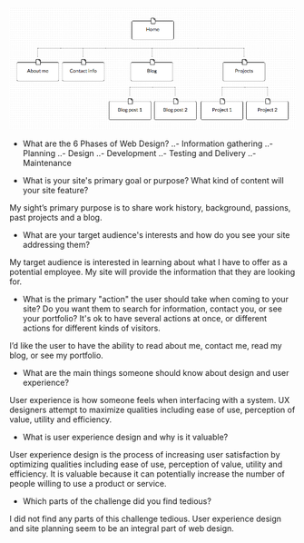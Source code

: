 ![Site Map](imgs/site-map.png)

+ What are the 6 Phases of Web Design?
..- Information gathering
..- Planning
..- Design
..- Development
..- Testing and Delivery
..- Maintenance

+ What is your site's primary goal or purpose? What kind of content will your site feature?

My sight’s primary purpose is to share work history, background, passions, past projects and a blog.

+ What are your target audience's interests and how do you see your site addressing them?

My target audience is interested in learning about what I have to offer as a potential employee. My site will provide the information that they are looking for.

+ What is the primary "action" the user should take when coming to your site? Do you want them to search for information, contact you, or see your portfolio? It's ok to have several actions at once, or different actions for different kinds of visitors.

I’d like the user to have the ability to read about me, contact me, read my blog, or see my portfolio.

+ What are the main things someone should know about design and user experience?

User experience is how someone feels when interfacing with a system. UX designers attempt to maximize qualities including ease of use, perception of value, utility and efficiency.

+ What is user experience design and why is it valuable?

User experience design is the process of increasing user satisfaction by optimizing qualities including ease of use, perception of value, utility and efficiency. It is valuable because it can potentially increase the number of people willing to use a product or service.

+ Which parts of the challenge did you find tedious?

I did not find any parts of this challenge tedious. User experience design and site planning seem to be an integral part of web design.

